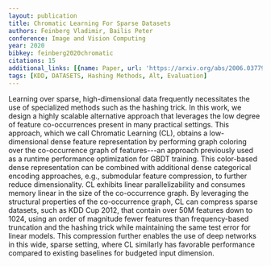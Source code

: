```yaml
---
layout: publication
title: Chromatic Learning For Sparse Datasets
authors: Feinberg Vladimir, Bailis Peter
conference: Image and Vision Computing
year: 2020
bibkey: feinberg2020chromatic
citations: 15
additional_links: [{name: Paper, url: 'https://arxiv.org/abs/2006.03779'}]
tags: [KDD, DATASETS, Hashing Methods, Alt, Evaluation]
---
```

Learning over sparse, high-dimensional data frequently necessitates the use
of specialized methods such as the hashing trick. In this work, we design a
highly scalable alternative approach that leverages the low degree of feature
co-occurrences present in many practical settings. This approach, which we call
Chromatic Learning (CL), obtains a low-dimensional dense feature representation
by performing graph coloring over the co-occurrence graph of features---an
approach previously used as a runtime performance optimization for GBDT
training. This color-based dense representation can be combined with additional
dense categorical encoding approaches, e.g., submodular feature compression, to
further reduce dimensionality. CL exhibits linear parallelizability and
consumes memory linear in the size of the co-occurrence graph. By leveraging
the structural properties of the co-occurrence graph, CL can compress sparse
datasets, such as KDD Cup 2012, that contain over 50M features down to 1024,
using an order of magnitude fewer features than frequency-based truncation and
the hashing trick while maintaining the same test error for linear models. This
compression further enables the use of deep networks in this wide, sparse
setting, where CL similarly has favorable performance compared to existing
baselines for budgeted input dimension.